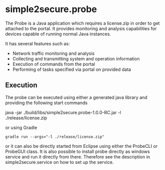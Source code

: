 # simple2secure.probe

The Probe is a Java application which requires a license.zip in order to get attached to the portal. It provides monitoring
and analysis capabilities for devices capable of running normal Java instances. 

It has several features such as:
- Network traffic monitoring and analysis 
- Collecting and transmitting system and operation information
- Execution of commands from the portal
- Performing of tasks specified via portal on provided data

## Execution

The probe can be executed using either a generated java library and providing the following start commands

java -jar ./build/libs/simple2secure.probe-1.0.0-RC.jar -l ./release/license.zip

or using Gradle

```
gradle run --args="-l ./release/license.zip"
```
or it can also be directly started from Eclipse using either the ProbeCLI or ProbeGUI class. 
It is also possible to install probe directly as windows service and run it directly from there. 
Therefore see the description in simple2secure.service on how to set up the service.